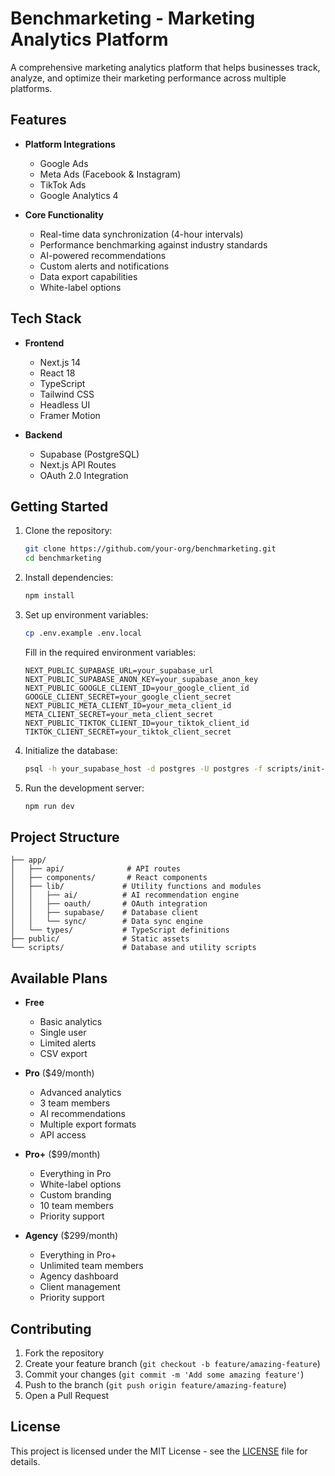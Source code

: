 # Benchmarketing - Marketing Analytics Platform

A comprehensive marketing analytics platform that helps businesses track, analyze, and optimize their marketing performance across multiple platforms.

## Features

- **Platform Integrations**
  - Google Ads
  - Meta Ads (Facebook & Instagram)
  - TikTok Ads
  - Google Analytics 4

- **Core Functionality**
  - Real-time data synchronization (4-hour intervals)
  - Performance benchmarking against industry standards
  - AI-powered recommendations
  - Custom alerts and notifications
  - Data export capabilities
  - White-label options

## Tech Stack

- **Frontend**
  - Next.js 14
  - React 18
  - TypeScript
  - Tailwind CSS
  - Headless UI
  - Framer Motion

- **Backend**
  - Supabase (PostgreSQL)
  - Next.js API Routes
  - OAuth 2.0 Integration

## Getting Started

1. Clone the repository:
   ```bash
   git clone https://github.com/your-org/benchmarketing.git
   cd benchmarketing
   ```

2. Install dependencies:
   ```bash
   npm install
   ```

3. Set up environment variables:
   ```bash
   cp .env.example .env.local
   ```
   Fill in the required environment variables:
   ```
   NEXT_PUBLIC_SUPABASE_URL=your_supabase_url
   NEXT_PUBLIC_SUPABASE_ANON_KEY=your_supabase_anon_key
   NEXT_PUBLIC_GOOGLE_CLIENT_ID=your_google_client_id
   GOOGLE_CLIENT_SECRET=your_google_client_secret
   NEXT_PUBLIC_META_CLIENT_ID=your_meta_client_id
   META_CLIENT_SECRET=your_meta_client_secret
   NEXT_PUBLIC_TIKTOK_CLIENT_ID=your_tiktok_client_id
   TIKTOK_CLIENT_SECRET=your_tiktok_client_secret
   ```

4. Initialize the database:
   ```bash
   psql -h your_supabase_host -d postgres -U postgres -f scripts/init-db.sql
   ```

5. Run the development server:
   ```bash
   npm run dev
   ```

## Project Structure

```
├── app/
│   ├── api/              # API routes
│   ├── components/       # React components
│   ├── lib/             # Utility functions and modules
│   │   ├── ai/          # AI recommendation engine
│   │   ├── oauth/       # OAuth integration
│   │   ├── supabase/    # Database client
│   │   └── sync/        # Data sync engine
│   └── types/           # TypeScript definitions
├── public/              # Static assets
└── scripts/             # Database and utility scripts
```

## Available Plans

- **Free**
  - Basic analytics
  - Single user
  - Limited alerts
  - CSV export

- **Pro** ($49/month)
  - Advanced analytics
  - 3 team members
  - AI recommendations
  - Multiple export formats
  - API access

- **Pro+** ($99/month)
  - Everything in Pro
  - White-label options
  - Custom branding
  - 10 team members
  - Priority support

- **Agency** ($299/month)
  - Everything in Pro+
  - Unlimited team members
  - Agency dashboard
  - Client management
  - Priority support

## Contributing

1. Fork the repository
2. Create your feature branch (`git checkout -b feature/amazing-feature`)
3. Commit your changes (`git commit -m 'Add some amazing feature'`)
4. Push to the branch (`git push origin feature/amazing-feature`)
5. Open a Pull Request

## License

This project is licensed under the MIT License - see the [LICENSE](LICENSE) file for details.
